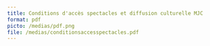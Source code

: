 ```yaml
---
title: Conditions d'accès spectacles et diffusion culturelle MJC
format: pdf
picto: /medias/pdf.png
file: /medias/conditionsaccesspectacles.pdf
---
```

